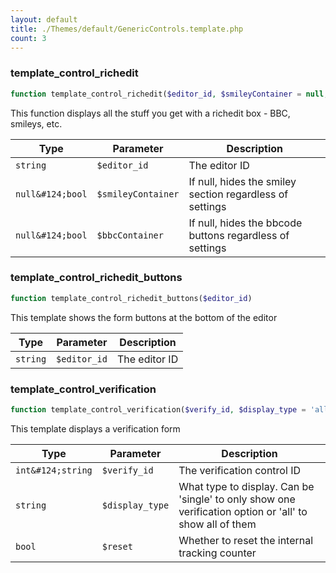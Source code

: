 ```yaml
---
layout: default
title: ./Themes/default/GenericControls.template.php
count: 3
---
```


### template_control_richedit

```php
function template_control_richedit($editor_id, $smileyContainer = null, $bbcContainer = null)
```
This function displays all the stuff you get with a richedit box - BBC, smileys, etc.



Type|Parameter|Description
---|---|---
`string`|`$editor_id`|The editor ID
`null&#124;bool`|`$smileyContainer`|If null, hides the smiley section regardless of settings
`null&#124;bool`|`$bbcContainer`|If null, hides the bbcode buttons regardless of settings

### template_control_richedit_buttons

```php
function template_control_richedit_buttons($editor_id)
```
This template shows the form buttons at the bottom of the editor



Type|Parameter|Description
---|---|---
`string`|`$editor_id`|The editor ID

### template_control_verification

```php
function template_control_verification($verify_id, $display_type = 'all', $reset = false)
```
This template displays a verification form



Type|Parameter|Description
---|---|---
`int&#124;string`|`$verify_id`|The verification control ID
`string`|`$display_type`|What type to display. Can be 'single' to only show one verification option or 'all' to show all of them
`bool`|`$reset`|Whether to reset the internal tracking counter

